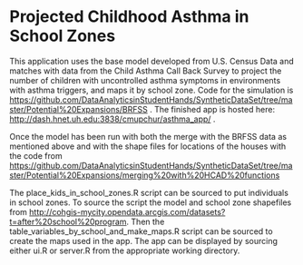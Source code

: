 # Projected Childhood Asthma in School Zones

This application uses the base model developed from U.S. Census Data and matches with data from the Child Asthma Call Back Survey to project the number of children with uncontrolled asthma symptoms in environments with asthma triggers, and maps it by school zone. Code for the simulation is https://github.com/DataAnalyticsinStudentHands/SyntheticDataSet/tree/master/Potential%20Expansions/BRFSS . The finished app is hosted here: http://dash.hnet.uh.edu:3838/cmupchur/asthma_app/ .

Once the model has been run with both the merge with the BRFSS data as mentioned above and with the shape files for locations of the houses with the code from https://github.com/DataAnalyticsinStudentHands/SyntheticDataSet/tree/master/Potential%20Expansions/merging%20with%20HCAD%20functions 

The place_kids_in_school_zones.R script can be sourced to put individuals in school zones. To source the script the model and school zone shapefiles from http://cohgis-mycity.opendata.arcgis.com/datasets?t=after%20school%20program. Then the table_variables_by_school_and_make_maps.R script can be sourced to create the maps used in the app. The app can be displayed by sourcing either ui.R or server.R from the appropriate working directory.
